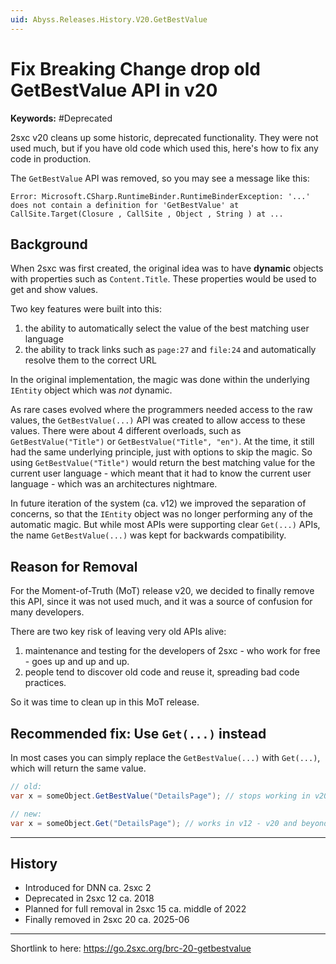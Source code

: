 ```yaml
---
uid: Abyss.Releases.History.V20.GetBestValue
---
```


# Fix Breaking Change drop old GetBestValue API in v20

**Keywords:** #Deprecated

2sxc v20 cleans up some historic, deprecated functionality.
They were not used much, but if you have old code which used this, here's how to fix any code in production.

The `GetBestValue` API was removed, so you may see a message like this:

```text
Error: Microsoft.CSharp.RuntimeBinder.RuntimeBinderException: '...' does not contain a definition for 'GetBestValue' at CallSite.Target(Closure , CallSite , Object , String ) at ...
```

## Background

When 2sxc was first created, the original idea was to have **dynamic** objects with properties such as `Content.Title`.
These properties would be used to get and show values.

Two key features were built into this:

1. the ability to automatically select the value of the best matching user language
1. the ability to track links such as `page:27` and `file:24` and automatically resolve them to the correct URL

In the original implementation, the magic was done within the underlying `IEntity` object which was _not_ dynamic.

As rare cases evolved where the programmers needed access to the raw values, the `GetBestValue(...)` API was created to allow access to these values.
There were about 4 different overloads, such as `GetBestValue("Title")` or `GetBestValue("Title", "en")`.
At the time, it still had the same underlying principle, just with options to skip the magic.
So using `GetBestValue("Title")` would return the best matching value for the current user language - which meant that it had to know the current user language - which was an architectures nightmare.

In future iteration of the system (ca. v12) we improved the separation of concerns, so that the `IEntity` object was no longer performing any of the automatic magic.
But while most APIs were supporting clear `Get(...)` APIs, the name `GetBestValue(...)` was kept for backwards compatibility.

## Reason for Removal

For the Moment-of-Truth (MoT) release v20, we decided to finally remove this API, since it was not used much, and it was a source of confusion for many developers.

There are two key risk of leaving very old APIs alive:

1. maintenance and testing for the developers of 2sxc - who work for free - goes up and up and up.
1. people tend to discover old code and reuse it, spreading bad code practices.

So it was time to clean up in this MoT release.

## Recommended fix: Use `Get(...)` instead

In most cases you can simply replace the `GetBestValue(...)` with `Get(...)`, which will return the same value.

```c#
// old:
var x = someObject.GetBestValue("DetailsPage"); // stops working in v20

// new:
var x = someObject.Get("DetailsPage"); // works in v12 - v20 and beyond
```

---

## History

* Introduced for DNN ca. 2sxc 2
* Deprecated in 2sxc 12 ca. 2018
* Planned for full removal in 2sxc 15 ca. middle of 2022
* Finally removed in 2sxc 20 ca. 2025-06

---

Shortlink to here: <https://go.2sxc.org/brc-20-getbestvalue>
